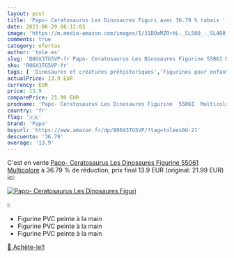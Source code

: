 ```yaml
---
layout: post
title: 'Papo- Ceratosaurus Les Dinosaures Figuri avec 36.79 % rabais '
date: 2021-06-29 06:12:03
image: 'https://m.media-amazon.com/images/I/31BOoMZR+hL._SL500_._SL400_.jpg'
comments: true
category: ofertas
author: 'tole.es'
slug: 'B06X3TG5VP-fr Papo- Ceratosaurus Les Dinosaures Figurine 55061 Multicolore'
sku: 'B06X3TG5VP-fr'
tags: [ 'Dinosaures et créatures préhistoriques','Figurines pour enfants','Jeux et Jouets','Jeux et jouets','papo', ]
actualPrice: 13.9 EUR
currency: EUR
price: 13.9
comparePrice: 21.99 EUR
prodname: 'Papo- Ceratosaurus Les Dinosaures Figurine  55061  Multicolore'
country: 'fr'
flag: '🇫🇷'
brand: 'Papo'
buyurl: 'https://www.amazon.fr/dp/B06X3TG5VP/?tag=tolees0d-21'
descuento: '36.79'
average: '13.9'
---
```


C'est en vente [Papo- Ceratosaurus Les Dinosaures Figurine  55061  Multicolore](https://www.amazon.fr/dp/B06X3TG5VP/?tag=tolees0d-21)  à  36.79 % de réduction, prix final  13.9 EUR (original: 21.99 EUR) ici:

[![Papo- Ceratosaurus Les Dinosaures Figuri](https://m.media-amazon.com/images/I/31BOoMZR+hL._SL500_._SL400_.jpg)](https://www.amazon.fr/dp/B06X3TG5VP/?tag=tolees0d-21)

ℹ️:

- Figurine PVC peinte à la main
- Figurine PVC peinte à la main
- Figurine PVC peinte à la main

[🛒 Achète-le!!](https://www.amazon.fr/dp/B06X3TG5VP/?tag=tolees0d-21)
